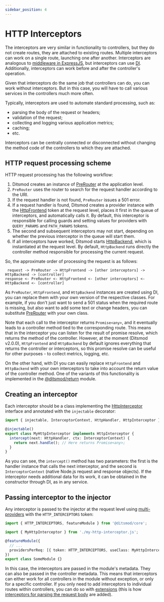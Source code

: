 ```yaml
---
sidebar_position: 4
---
```


# HTTP Interceptors

The interceptors are very similar in functionality to controllers, but they do not create routes, they are attached to existing routes. Multiple interceptors can work on a single route, launching one after another. Interceptors are analogous to [middleware in ExpressJS][5], but interceptors can use [DI][106]. Additionally, interceptors can work before and after the controller's operation. 

Given that interceptors do the same job that controllers can do, you can work without interceptors. But in this case, you will have to call various services in the controllers much more often.

Typically, interceptors are used to automate standard processing, such as:

- parsing the body of the request or headers;
- validation of the request;
- collecting and logging various application metrics;
- caching;
- etc.

Interceptors can be centrally connected or disconnected without changing the method code of the controllers to which they are attached.

## HTTP request processing scheme

HTTP request processing has the following workflow:

1. Ditsmod creates an instance of [PreRouter][7] at the application level.
2. `PreRouter` uses the router to search for the request handler according to the URI.
3. If the request handler is not found, `PreRouter` issues a 501 error.
4. If a request handler is found, Ditsmod creates a provider instance with the [HttpFrontend][2] token at the request level, places it first in the queue of interceptors, and automatically calls it. By default, this interceptor is responsible for calling guards and setting values for providers with `QUERY_PARAMS` and `PATH_PARAMS` tokens.
5. The second and subsequent interceptors may not start, depending on whether the previous interceptor in the queue will start them.
6. If all interceptors have worked, Ditsmod starts [HttpBackend][3], which is instantiated at the request level. By default, `HttpBackend` runs directly the controller method responsible for processing the current request.

So, the approximate order of processing the request is as follows:

```text
 request -> PreRouter -> HttpFrontend -> [other interceptors] -> HttpBackend -> [controller]
response <- PreRouter <- HttpFrontend <- [other interceptors] <- HttpBackend <- [controller]
```

As `PreRouter`, `HttpFrontend`, and `HttpBackend` instances are created using DI, you can replace them with your own version of the respective classes. For example, if you don't just want to send a 501 status when the required route is missing, but also want to add some text or change headers, you can substitute [PreRouter][7] with your own class.

Note that each call to the interceptor returns `Promise<any>`, and it eventually leads to a controller method tied to the corresponding route. This means that in the interceptor you can listen for the result of promise resolve, which returns the method of the controller. However, at the moment (Ditsmod v2.0.0), `HttpFrontend` and `HttpBackend` by default ignores everything that returns the controller or interceptors, so this promise resolve can be useful for other purposes - to collect metrics, logging, etc.

On the other hand, with DI you can easily replace `HttpFrontend` and `HttpBackend` with your own interceptors to take into account the return value of the controller method. One of the variants of this functionality is implemented in the [@ditsmod/return][104] module.

## Creating an interceptor

Each interceptor should be a class implementing the [HttpInterceptor][1] interface and annotated with the `injectable` decorator:

```ts
import { injectable, InterceptorContext, HttpHandler, HttpInterceptor } from '@ditsmod/core';

@injectable()
export class MyHttpInterceptor implements HttpInterceptor {
  intercept(next: HttpHandler, ctx: InterceptorContext) {
    return next.handle(); // Here returns Promise<any>;
  }
}
```

As you can see, the `intercept()` method has two parameters: the first is the handler instance that calls the next interceptor, and the second is `InterceptorContext` (native Node.js request and response objects). If the interceptor needs additional data for its work, it can be obtained in the constructor through DI, as in any service.

## Passing interceptor to the injector

Any interceptor is passed to the injector at the request level using [multi-providers][107] with the `HTTP_INTERCEPTORS` token:

```ts
import { HTTP_INTERCEPTORS, featureModule } from '@ditsmod/core';

import { MyHttpInterceptor } from './my-http-interceptor.js';

@featureModule({
  // ...
  providersPerReq: [{ token: HTTP_INTERCEPTORS, useClass: MyHttpInterceptor, multi: true }],
})
export class SomeModule {}
```

In this case, the interceptors are passed in the module's metadata. They can also be passed in the controller metadata. This means that interceptors can either work for all controllers in the module without exception, or only for a specific controller. If you only need to add interceptors to individual routes within controllers, you can do so with [extensions][108] (this is how [interceptors for parsing the request body][9] are added).

[1]: https://github.com/ditsmod/ditsmod/blob/core-2.38.1/packages/core/src/types/http-interceptor.ts#L20-L22
[2]: https://github.com/ditsmod/ditsmod/blob/core-2.38.1/packages/core/src/services/default-http-frontend.ts
[3]: https://github.com/ditsmod/ditsmod/blob/core-2.38.1/packages/core/src/services/default-http-backend.ts
[5]: https://expressjs.com/en/guide/writing-middleware.html
[7]: https://github.com/ditsmod/ditsmod/blob/core-2.38.1/packages/core/src/services/pre-router.ts
[8]: https://github.com/ditsmod/ditsmod/blob/core-2.38.1/packages/core/src/types/route-data.ts
[9]: https://github.com/ditsmod/ditsmod/blob/core-2.38.1/packages/body-parser/src/body-parser.extension.ts#L36

[104]: /native-modules/return
[106]: /components-of-ditsmod-app/dependency-injection
[107]: /components-of-ditsmod-app/dependency-injection#multi-providers
[108]: /components-of-ditsmod-app/extensions
